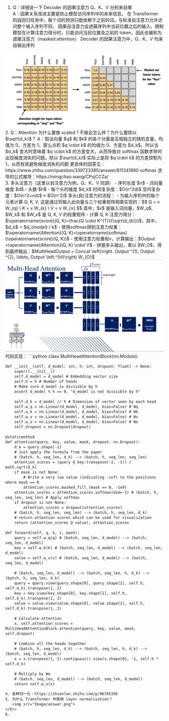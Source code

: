 1. Q：详细说一下 Decoder 的因果注意力 Q、K、V 分别来自哪  
A：因果关系改进主要是防止模型访问序列中的未来信息。
在 Transformer 的自回归任务中，每个词的预测只能依赖于之前的词。与标准自注意力允许访问整个输入序列不同，
因果自注意力会遮蔽序列中当前位置之后的输入，限制模型在计算注意力得分时，只能访问当前位置及之前的 token，因此也被称为遮蔽注意力（masked attention）
Decoder 的因果注意力中，O、K、V 均来自输出序列  
<img src="Image/casual_attention.jpg">  
</br>  
2. Q：Attention 为什么要做 scaled？不做会怎么样？为什么要除以 $\sqrt{d_k}$？  
A：假设向量 $q$ 和 $k$ 的各个分量是互相独立的随机变量，均值为 0，方差为 1，那么点积 $q \cdot k$ 的均值为 0，方差为 $d_k$。所以当 $d_k$ 变大时意味着 $q \cdot k$ 的方差变大，从而导致对 softmax 函数求导时出现梯度消失的问题。除以 $\sqrt{d_k}$ 实际上是将 $q \cdot k$ 的方差控制为 1，从而有效避免梯度消失的问题  
更具体的回答见：https://www.zhihu.com/question/339723385/answer/811341890  
softmax 求导的公式推导：https://mingchao.wang/CPxjCCZa/
</br>
3. 多头注意力（这里以自注意力为例，Q、K、V 同源）
- 序列长度 $n$
- 词向量维度 $d$
- 头数 $h$
- 每个头的维度 $d_k$
时间复杂度：$O(n^2d)$
空间复杂度：$O(n^2+nd)$ ≈ $O(n^2)$
多头(自)注意力的流程：
- 为输入序列中的每个元素计算 Q, K, V, 这是通过将输入此向量与三个权重矩阵相乘实现的：$$ Q = x W_{q} \ K = x W_{k} \ V = x W_{v} $$ 其中，$x$ 是输入词向量，$W_q$, $W_k$ 和 $W_v$ 是 Q, K, V 的权重矩阵
- 计算 Q, K 注意力得分：$\operatorname{score}(Q, K)=\frac{Q \cdot K^{T}}{\sqrt{d_{k}}}$，其中，$d_k$ = $d_{model} / k$
- 使用softmax得到注意力权重：$\operatorname{Attention}(Q, K)=\operatorname{softmax}(\operatorname{score}(Q, K))$
- 使用注意力权重和v，计算输出：$Output =\operatorname{Attention}(Q, K) \cdot V$
- 拼接多头输出，乘以 $W_O$，得到最终输出：$MultiHeadOutput = Concat \left(\right. Output ^{1}, Output ^{2}, \ldots, Output \left.^{H}\right) W_{O}$
<img src="Image/MHA.png">  
代码实现：
```python
class MultiHeadAttentionBlock(nn.Module):

    def __init__(self, d_model: int, h: int, dropout: float) -> None:
        super().__init__()
        self.d_model = d_model # Embedding vector size
        self.h = h # Number of heads
        # Make sure d_model is divisible by h
        assert d_model % h == 0, "d_model is not divisible by h"

        self.d_k = d_model // h # Dimension of vector seen by each head
        self.w_q = nn.Linear(d_model, d_model, bias=False) # Wq
        self.w_k = nn.Linear(d_model, d_model, bias=False) # Wk
        self.w_v = nn.Linear(d_model, d_model, bias=False) # Wv
        self.w_o = nn.Linear(d_model, d_model, bias=False) # Wo
        self.dropout = nn.Dropout(dropout)

    @staticmethod
    def attention(query, key, value, mask, dropout: nn.Dropout):
        d_k = query.shape[-1]
        # Just apply the formula from the paper
        # (batch, h, seq_len, d_k) --> (batch, h, seq_len, seq_len)
        attention_scores = (query @ key.transpose(-2, -1)) / math.sqrt(d_k)
        if mask is not None:
            # Write a very low value (indicating -inf) to the positions where mask == 0
            attention_scores.masked_fill_(mask == 0, -1e9)
        attention_scores = attention_scores.softmax(dim=-1) # (batch, h, seq_len, seq_len) # Apply softmax
        if dropout is not None:
            attention_scores = dropout(attention_scores)
        # (batch, h, seq_len, seq_len) --> (batch, h, seq_len, d_k)
        # return attention scores which can be used for visualization
        return (attention_scores @ value), attention_scores

    def forward(self, q, k, v, mask):
        query = self.w_q(q) # (batch, seq_len, d_model) --> (batch, seq_len, d_model)
        key = self.w_k(k) # (batch, seq_len, d_model) --> (batch, seq_len, d_model)
        value = self.w_v(v) # (batch, seq_len, d_model) --> (batch, seq_len, d_model)

        # (batch, seq_len, d_model) --> (batch, seq_len, h, d_k) --> (batch, h, seq_len, d_k)
        query = query.view(query.shape[0], query.shape[1], self.h, self.d_k).transpose(1, 2)
        key = key.view(key.shape[0], key.shape[1], self.h, self.d_k).transpose(1, 2)
        value = value.view(value.shape[0], value.shape[1], self.h, self.d_k).transpose(1, 2)

        # Calculate attention
        x, self.attention_scores = MultiHeadAttentionBlock.attention(query, key, value, mask, self.dropout)
        
        # Combine all the heads together
        # (batch, h, seq_len, d_k) --> (batch, seq_len, h, d_k) --> (batch, seq_len, d_model)
        x = x.transpose(1, 2).contiguous().view(x.shape[0], -1, self.h * self.d_k)

        # Multiply by Wo
        # (batch, seq_len, d_model) --> (batch, seq_len, d_model)  
        return self.w_o(x)
```
4. 各种归一化：https://zhuanlan.zhihu.com/p/86765356
5. 为什么 Transformer 中使用 layer normalization？
   <img src="Image/answer.png">  
</br> 
6. 